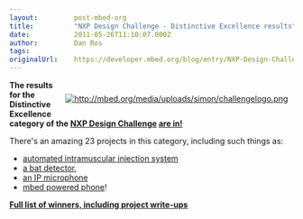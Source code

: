```yaml
---
layout:         post-mbed-org
title:          "NXP Design Challenge - Distinctive Excellence results"
date:           2011-05-26T11:10:07.000Z
author:         Dan Ros
tags:           
originalUrl:    https://developer.mbed.org/blog/entry/NXP-Design-Challenge---Distinctive-Excel/
---
```


<div style="padding: 10px; float:right">
  <p>
    <a href="http://www.circuitcellar.com/nxpmbeddesignchallenge/"
    rel="nofollow"><img src=
    "http://mbed.org/media/uploads/simon/challengelogo.png" alt=
    "http://mbed.org/media/uploads/simon/challengelogo.png" title=
    "http://mbed.org/media/uploads/simon/challengelogo.png"></a>
  </p>
</div>
<p>
  <strong>The results for the Distinctive Excellence category of
  the <a href=
  "http://www.circuitcellar.com/nxpmbeddesignchallenge/" rel=
  "nofollow">NXP Design Challenge</a> <a href=
  "http://www.circuitcellar.com/nxpmbeddesignchallenge/winners/de.htm"
  rel="nofollow">are in!</a></strong>
</p>
<p>
  There's an amazing 23 projects in this category, including such
  things as:
</p>
<ul>
  <li>
    <a href=
    "http://www.circuitcellar.com/nxpmbeddesignchallenge/winners/DE3838.htm"
    rel="nofollow">automated intramuscular injection system</a>
  </li>
  <li>
    <a href=
    "http://www.circuitcellar.com/nxpmbeddesignchallenge/winners/DE3851.htm"
    rel="nofollow">a bat detector</a>,
  </li>
  <li>
    <a href=
    "http://www.circuitcellar.com/nxpmbeddesignchallenge/winners/DE3783.htm"
    rel="nofollow">an IP microphone</a>
  </li>
  <li>
    <a href=
    "http://www.circuitcellar.com/nxpmbeddesignchallenge/winners/DE3906.htm"
    rel="nofollow">mbed powered phone</a>!
  </li>
</ul>
<p>
  <strong><a href=
  "http://www.circuitcellar.com/nxpmbeddesignchallenge/winners/de.htm"
  rel="nofollow">Full list of winners, including project
  write-ups</a></strong>
</p>

